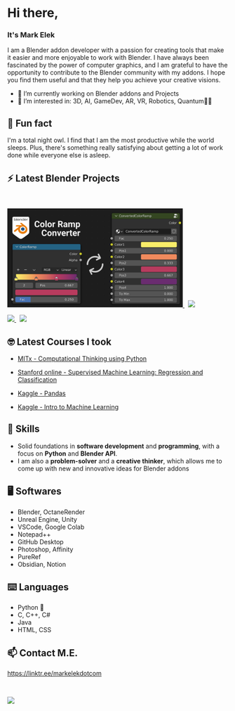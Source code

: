 # Hi there,

### It's **M**ark **E**lek

I am a Blender addon developer with a passion for creating tools that make it easier and more enjoyable to work with Blender. I have always been fascinated by the power of computer graphics, and I am grateful to have the opportunity to contribute to the Blender community with my addons. I hope you find them useful and that they help you achieve your creative visions.

- 🔨 I’m currently working on Blender addons and Projects
- 🌌 I’m interested in: 3D, AI, GameDev, AR, VR, Robotics, Quantum🐱‍👤

## 🦉 Fun fact
I'm a total night owl. I find that I am the most productive while the world sleeps. Plus, there's something really satisfying about getting a lot of work done while everyone else is asleep.

## ⚡ Latest Blender Projects

<br>

<p align="left">
<a href="https://github.com/markelekdotcom/color-ramp-converter">
<img src="https://github.com/markelekdotcom/color-ramp-converter/blob/main/docs/images/colorrampconverter_index.png?raw=true" width="400" >
</a>
&nbsp;
<a href="https://github.com/markelekdotcom/3d-pixels">
<img src="https://github.com/markelekdotcom/3d-pixels/blob/main/docs/images/3dpixels_index.png?raw=true" width="400" >
</a>
</p>
<p align="left">
<a href="https://github.com/markelekdotcom/color-ramp-converter">
<img src="https://github-readme-stats.vercel.app/api/pin/?username=markelekdotcom&repo=color-ramp-converter&theme=dark" width="400"/>
</a>
&nbsp;
<a href="https://github.com/markelekdotcom/3d-pixels">
  <img src="https://github-readme-stats.vercel.app/api/pin/?username=markelekdotcom&repo=3d-pixels&theme=dark" width="400"/>
</a>
</p>

## 🤓 Latest Courses I took

- [MITx - Computational Thinking using Python](https://credentials.edx.org/credentials/d6d15305a55d4633ae3bab8282f2eea1/)

- [Stanford online - Supervised Machine Learning: Regression and Classification](https://www.coursera.org/account/accomplishments/certificate/6XDL3UMWD8GD)

- [Kaggle - Pandas](https://www.kaggle.com/learn/certification/markelek/pandas)

- [Kaggle - Intro to Machine Learning](https://www.kaggle.com/learn/certification/markelek/intro-to-machine-learning)

## 🧰 Skills

- Solid foundations in **software development** and **programming**, with a focus on **Python** and **Blender API**.
- I am also a **problem-solver** and a **creative thinker**, which allows me to come up with new and innovative ideas for Blender addons

## 🖥️ Softwares

- Blender, OctaneRender
- Unreal Engine, Unity
- VSCode, Google Colab
- Notepad++
- GitHub Desktop
- Photoshop, Affinity
- PureRef
- Obsidian, Notion

## ⌨️ Languages

- Python 🚀
- C, C++, C#
- Java
- HTML, CSS

## 📫 Contact M.E.
https://linktr.ee/markelekdotcom

<br>
<p align="left">
<a href="https://github.com/markelekdotcom?tab=repositories">
  <img align="left" src="https://github-readme-stats.vercel.app/api?username=markelekdotcom&show_icons=true&count_private=true&hide=prs,contribs&card_width=400&theme=dark" width="400"/>
</a>
</p>
